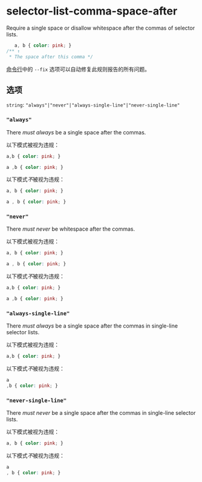 # selector-list-comma-space-after

Require a single space or disallow whitespace after the commas of selector lists.

```css
   a, b { color: pink; }
/** ↑
 * The space after this comma */
```

[命令行](../../../docs/user-guide/cli.md#自动修复错误)中的 `--fix` 选项可以自动修复此规则报告的所有问题。

## 选项

`string`: `"always"|"never"|"always-single-line"|"never-single-line"`

### `"always"`

There *must always* be a single space after the commas.

以下模式被视为违规：

```css
a,b { color: pink; }
```

```css
a ,b { color: pink; }
```

以下模式*不*被视为违规：

```css
a, b { color: pink; }
```

```css
a , b { color: pink; }
```

### `"never"`

There *must never* be whitespace after the commas.

以下模式被视为违规：

```css
a, b { color: pink; }
```

```css
a , b { color: pink; }
```

以下模式*不*被视为违规：

```css
a,b { color: pink; }
```

```css
a ,b { color: pink; }
```

### `"always-single-line"`

There *must always* be a single space after the commas in single-line selector lists.

以下模式被视为违规：

```css
a,b { color: pink; }
```

以下模式*不*被视为违规：

```css
a
,b { color: pink; }
```

### `"never-single-line"`

There *must never* be a single space after the commas in single-line selector lists.

以下模式被视为违规：

```css
a, b { color: pink; }
```

以下模式*不*被视为违规：

```css
a
, b { color: pink; }
```
